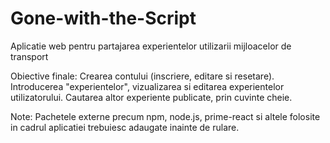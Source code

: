 # Gone-with-the-Script
Aplicatie web pentru partajarea experientelor utilizarii mijloacelor de transport

Obiective finale:
  Crearea contului (inscriere, editare si resetare).
  Introducerea "experientelor", vizualizarea si editarea experientelor utilizatorului.
  Cautarea altor experiente publicate, prin cuvinte cheie.
 
 Note: Pachetele externe precum npm, node.js, prime-react si altele folosite in cadrul aplicatiei trebuiesc adaugate inainte de rulare.
